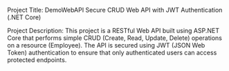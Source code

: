 Project Title: DemoWebAPI
Secure CRUD Web API with JWT Authentication (.NET Core)

Project Description:
This project is a RESTful Web API built using ASP.NET Core that performs simple CRUD (Create, Read, Update, Delete) operations on a resource (Employee). 
The API is secured using JWT (JSON Web Token) authentication to ensure that only authenticated users can access protected endpoints.
